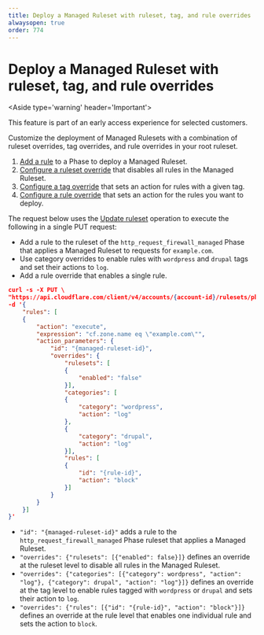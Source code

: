 ```yaml
---
title: Deploy a Managed Ruleset with ruleset, tag, and rule overrides
alwaysopen: true
order: 774
---
```


# Deploy a Managed Ruleset with ruleset, tag, and rule overrides

<Aside type='warning' header='Important'>

This feature is part of an early access experience for selected customers.

</Aside>

Customize the deployment of Managed Rulesets with a combination of ruleset overrides, tag overrides, and rule overrides in your root ruleset.

1. [Add a rule](/cf-rulesets/deploy-rulesets) to a Phase to deploy a Managed Ruleset.
1. [Configure a ruleset override](/cf-rulesets/managed-rulesets/override-managed-ruleset) that disables all rules in the Managed Ruleset.
1. [Configure a tag override](/cf-rulesets/managed-rulesets/override-managed-ruleset) that sets an action for rules with a given tag.
1. [Configure a rule override](/cf-rulesets/managed-rulesets/override-managed-ruleset) that sets an action for the rules you want to deploy.

The request below uses the [Update ruleset](/cf-rulesets/rulesets-api/update/) operation to execute the following in a single PUT request:

* Add a rule to the ruleset of the `http_request_firewall_managed` Phase that applies a Managed Ruleset to requests for `example.com`.
* Use category overrides to enable rules with `wordpress` and `drupal` tags and set their actions to `log`.
* Add a rule override that enables a single rule.

```json
curl -s -X PUT \
"https://api.cloudflare.com/client/v4/accounts/{account-id}/rulesets/phases/http_request_firewall_managed/entrypoint" \
-d '{
    "rules": [
    {
        "action": "execute",
        "expression": "cf.zone.name eq \"example.com\"", 
        "action_parameters": {
            "id": "{managed-ruleset-id}",
            "overrides": {
                "rulesets": [
                {
                    "enabled": "false"
                }],
                "categories": [
                {
                    "category": "wordpress",
                    "action": "log"
                },
                {
                    "category": "drupal",
                    "action": "log"
                }],
                "rules": [
                {
                    "id": "{rule-id}",
                    "action": "block"
                }]
            }
        }
    }]
}'
```

* `"id": "{managed-ruleset-id}"` adds a rule to the `http_request_firewall_managed` Phase ruleset that applies a Managed Ruleset.
* `"overrides": {"rulesets": [{"enabled": false}]}` defines an override at the ruleset level to disable all rules in the Managed Ruleset.
* `"overrides": {"categories": [{"category": wordpress", "action": "log"}, {"category": drupal", "action": "log"}]}` defines an override at the tag level to enable rules tagged with `wordpress` or `drupal` and sets their action to `log`.
* `"overrides": {"rules": [{"id": "{rule-id}", "action": "block"}]}` defines an override at the rule level that enables one individual rule and sets the action to `block`.
